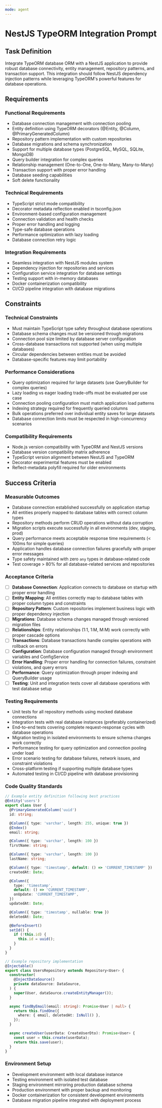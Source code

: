 ```yaml
---
mode: agent
---
```


# NestJS TypeORM Integration Prompt

## Task Definition

Integrate TypeORM database ORM with a NestJS application to provide robust database connectivity, entity management, repository patterns, and transaction support. This integration should follow NestJS dependency injection patterns while leveraging TypeORM's powerful features for database operations.

## Requirements

### Functional Requirements

- Database connection management with connection pooling
- Entity definition using TypeORM decorators (@Entity, @Column, @PrimaryGeneratedColumn)
- Repository pattern implementation with custom repositories
- Database migrations and schema synchronization
- Support for multiple database types (PostgreSQL, MySQL, SQLite, MongoDB)
- Query builder integration for complex queries
- Relationship management (One-to-One, One-to-Many, Many-to-Many)
- Transaction support with proper error handling
- Database seeding capabilities
- Soft delete functionality

### Technical Requirements

- TypeScript strict mode compatibility
- Decorator metadata reflection enabled in tsconfig.json
- Environment-based configuration management
- Connection validation and health checks
- Proper error handling and logging
- Type-safe database operations
- Performance optimization with lazy loading
- Database connection retry logic

### Integration Requirements

- Seamless integration with NestJS modules system
- Dependency injection for repositories and services
- Configuration service integration for database settings
- Testing support with in-memory databases
- Docker containerization compatibility
- CI/CD pipeline integration with database migrations

## Constraints

### Technical Constraints

- Must maintain TypeScript type safety throughout database operations
- Database schema changes must be versioned through migrations
- Connection pool size limited by database server configuration
- Cross-database transactions not supported (when using multiple databases)
- Circular dependencies between entities must be avoided
- Database-specific features may limit portability

### Performance Considerations

- Query optimization required for large datasets (use QueryBuilder for complex queries)
- Lazy loading vs eager loading trade-offs must be evaluated per use case
- Connection pooling configuration must match application load patterns
- Indexing strategy required for frequently queried columns
- Bulk operations preferred over individual entity saves for large datasets
- Database connection limits must be respected in high-concurrency scenarios

### Compatibility Requirements

- Node.js version compatibility with TypeORM and NestJS versions
- Database version compatibility matrix adherence
- TypeScript version alignment between NestJS and TypeORM
- Decorator experimental features must be enabled
- Reflect-metadata polyfill required for older environments

## Success Criteria

### Measurable Outcomes

- Database connection established successfully on application startup
- All entities properly mapped to database tables with correct column types
- Repository methods perform CRUD operations without data corruption
- Migration scripts execute successfully in all environments (dev, staging, prod)
- Query performance meets acceptable response time requirements (< 100ms for simple queries)
- Application handles database connection failures gracefully with proper error messages
- Type safety maintained with zero `any` types in database-related code
- Test coverage > 80% for all database-related services and repositories

### Acceptance Criteria

- [ ] **Database Connection**: Application connects to database on startup with proper error handling
- [ ] **Entity Mapping**: All entities correctly map to database tables with proper column types and constraints
- [ ] **Repository Pattern**: Custom repositories implement business logic with proper dependency injection
- [ ] **Migrations**: Database schema changes managed through versioned migration files
- [ ] **Relationships**: Entity relationships (1:1, 1:M, M:M) work correctly with proper cascade options
- [ ] **Transactions**: Database transactions handle complex operations with rollback on errors
- [ ] **Configuration**: Database configuration managed through environment variables and ConfigService
- [ ] **Error Handling**: Proper error handling for connection failures, constraint violations, and query errors
- [ ] **Performance**: Query optimization through proper indexing and QueryBuilder usage
- [ ] **Testing**: Unit and integration tests cover all database operations with test database setup

### Testing Requirements

- Unit tests for all repository methods using mocked database connections
- Integration tests with real database instances (preferably containerized)
- End-to-end tests covering complete request-response cycles with database operations
- Migration testing in isolated environments to ensure schema changes work correctly
- Performance testing for query optimization and connection pooling under load
- Error scenario testing for database failures, network issues, and constraint violations
- Cross-platform testing if supporting multiple database types
- Automated testing in CI/CD pipeline with database provisioning

### Code Quality Standards

```typescript
// Example entity definition following best practices
@Entity('users')
export class User {
  @PrimaryGeneratedColumn('uuid')
  id: string;

  @Column({ type: 'varchar', length: 255, unique: true })
  @Index()
  email: string;

  @Column({ type: 'varchar', length: 100 })
  firstName: string;

  @Column({ type: 'varchar', length: 100 })
  lastName: string;

  @Column({ type: 'timestamp', default: () => 'CURRENT_TIMESTAMP' })
  createdAt: Date;

  @Column({
    type: 'timestamp',
    default: () => 'CURRENT_TIMESTAMP',
    onUpdate: 'CURRENT_TIMESTAMP',
  })
  updatedAt: Date;

  @Column({ type: 'timestamp', nullable: true })
  deletedAt: Date;

  @BeforeInsert()
  setId() {
    if (!this.id) {
      this.id = uuid();
    }
  }
}

// Example repository implementation
@Injectable()
export class UsersRepository extends Repository<User> {
  constructor(
    @InjectDataSource()
    private dataSource: DataSource,
  ) {
    super(User, dataSource.createEntityManager());
  }

  async findByEmail(email: string): Promise<User | null> {
    return this.findOne({
      where: { email, deletedAt: IsNull() },
    });
  }

  async createUser(userData: CreateUserDto): Promise<User> {
    const user = this.create(userData);
    return this.save(user);
  }
}
```

### Environment Setup

- Development environment with local database instance
- Testing environment with isolated test database
- Staging environment mirroring production database schema
- Production environment with proper backup and monitoring
- Docker containerization for consistent development environments
- Database migration pipeline integrated with deployment process
